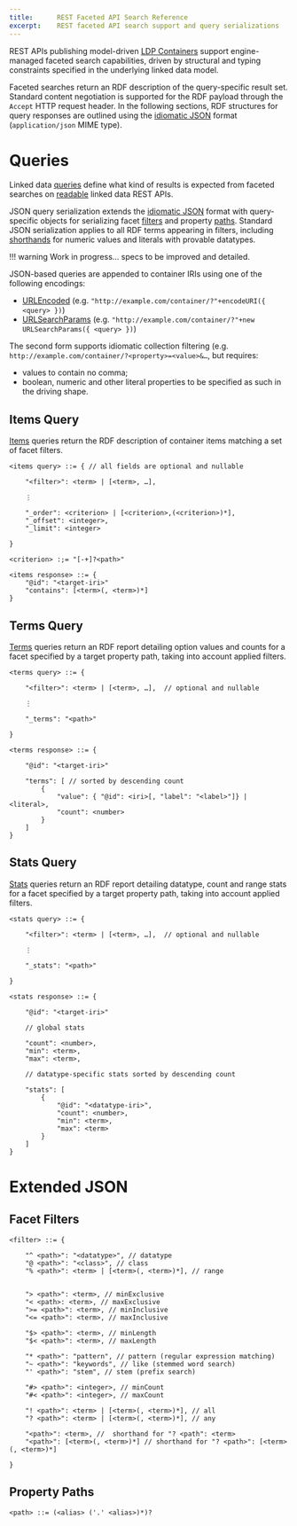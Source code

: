 ```yaml
---
title:      REST Faceted API Search Reference
excerpt:    REST faceted API search support and query serializations
---
```


REST APIs publishing model-driven [LDP Containers](https://www.w3.org/TR/ldp/#ldpc) support engine-managed faceted search capabilities, driven by structural and typing constraints specified in the underlying linked data model.

Faceted searches return an RDF description of the query-specific result set. Standard content negotiation is supported for the RDF payload through the `Accept` HTTP request header. In the following sections, RDF structures for query responses are outlined using the [idiomatic JSON](jsonld-format.md) format (`application/json`  MIME type).

# Queries

Linked data [queries](../javadocs/com/metreeca/json/Query.html) define what kind of results is expected from faceted searches on [readable](../tutorials/consuming-jsonld-apis.md#read-operations) linked data REST APIs.

JSON query serialization extends the [idiomatic JSON](jsonld-format.md) format with  query-specific objects for serializing facet [filters](#facet-filters) and property [paths](#property-paths). Standard JSON serialization applies to all RDF terms appearing in filters, including [shorthands](jsonld-format.md#literals) for numeric values and literals with provable datatypes.

!!! warning
	Work in progress… specs to be improved and detailed.

JSON-based queries are appended to container IRIs using one of the following encodings:

- [URLEncoded](https://developer.mozilla.org/en-US/docs/Web/JavaScript/Reference/Global_Objects/encodeURI) (e.g. `"http://example.com/container/?"+encodeURI({ <query> })`)
- [URLSearchParams](https://developer.mozilla.org/en-US/docs/Web/API/URLSearchParams) (e.g. `"http://example.com/container/?"+new URLSearchParams({ <query> })`)

The second form supports idiomatic collection filtering (e.g. `http://example.com/container/?<property>=<value>&…`, but requires:

- values to contain no comma;
- boolean, numeric and other literal properties to be specified as such in the driving shape.

## Items Query

[Items](../javadocs/com/metreeca/json/queries/Items.html) queries return the RDF description of container items matching a set of facet filters.

    <items query> ::= { // all fields are optional and nullable
    
        "<filter>": <term> | [<term>, …],
        
        ⋮
        
        "_order": <criterion> | [<criterion>,(<criterion>)*],
        "_offset": <integer>,
        "_limit": <integer>
        
    }
    
    <criterion> :;= "[-+]?<path>"

```
<items response> ::= {
    "@id": "<target-iri>"
    "contains": [<term>(, <term>)*]
}
```

## Terms Query

[Terms](../javadocs/com/metreeca/json/queries/Terms.html) queries return an RDF report detailing option values and counts for a facet specified by a target property path, taking into account applied filters.

    <terms query> ::= {
            
        "<filter>": <term> | [<term>, …],  // optional and nullable
        
        ⋮
    
        "_terms": "<path>"
    
    }

```
<terms response> ::= {

    "@id": "<target-iri>"
        
    "terms": [ // sorted by descending count
        {
            "value": { "@id": <iri>[, "label": "<label>"]} | <literal>,
            "count": <number>
        }
    ]
}
```

## Stats Query

[Stats](../javadocs/com/metreeca/json/queries/Stats.html) queries return an RDF report detailing datatype, count and range stats for a facet specified by a target property path, taking into account applied filters.

```
<stats query> ::= {
    
    "<filter>": <term> | [<term>, …],  // optional and nullable
    
    ⋮

    "_stats": "<path>"
    
}
```

```
<stats response> ::= {

    "@id": "<target-iri>"
    
    // global stats 
    
    "count": <number>,
    "min": <term>,
    "max": <term>,
    
    // datatype-specific stats sorted by descending count
    
    "stats": [
        {
            "@id": "<datatype-iri>",
            "count": <number>,
            "min": <term>,
            "max": <term>
        }
    ]
}
```

# Extended JSON

## Facet Filters

```
<filter> ::= {

    "^ <path>": "<datatype>", // datatype
    "@ <path>": "<class>", // class
    "% <path>": <term> | [<term>(, <term>)*], // range


    "> <path>": <term>, // minExclusive
    "< <path>: <term>, // maxExclusive
    ">= <path>": <term>, // minInclusive
    "<= <path>": <term>, // maxInclusive
    
    "$> <path>": <term>, // minLength
    "$< <path>": <term>, // maxLength
    
    "* <path>": "pattern", // pattern (regular expression matching)
    "~ <path>": "keywords", // like (stemmed word search)
    "' <path>": "stem", // stem (prefix search)
    
    "#> <path>": <integer>, // minCount
    "#< <path>": <integer>, // maxCount
    
    "! <path>": <term> | [<term>(, <term>)*], // all
    "? <path>": <term> | [<term>(, <term>)*], // any
        
    "<path>": <term>, //  shorthand for "? <path": <term>
    "<path>": [<term>(, <term>)*] // shorthand for "? <path>": [<term>(, <term>)*]
    
}
```

## Property Paths

```
<path> ::= (<alias> ('.' <alias>)*)?
```
